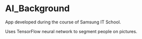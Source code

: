 # AI_Background
App developed during the course of Samsung IT School.

Uses TensorFlow neural network to segment people on pictures.
